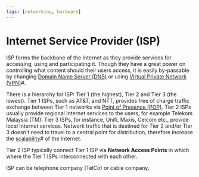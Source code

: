 ```yaml
---
tags: [networking, hardware]
---
```


# Internet Service Provider (ISP)

ISP forms the backbone of the Internet as they provide services for accessing,
using and participating it. Though they have a great power on controlling what
content should their users access, it is easily by-passable by changing
[Domain Name Server (DNS)](202209300947.md) or using
[Virtual Private Network (VPN)](202207150909.md)#.

There is a hierarchy for ISP: Tier 1 (the highest), Tier 2 and Tier 3 (the
lowest). Tier 1 ISPs, such as AT&T, and NTT, provides free of charge traffic
exchange between Tier 1 networks via [Point of Presence (POP)](202302161853.md).
Tier 2 ISPs usually provide regional Internet services to the users, for example
Telekom Malaysia (TM). Tier 3 ISPs, for instance, Unifi, Maxis, Celcom etc.,
provide local Internet services. Network traffic that is destined for Tier 2
and/or Tier 3 doesn't need to travel to a central point for distribution,
therefore increase the [scalability](202210012123.md)# of the Internet.

Tier 2 ISP typically connect Tier 1 ISP via **Network Access Points** in which
where the Tier 1 ISPs interconnected with each other.

ISP can be telephone company (TelCo) or cable company.
